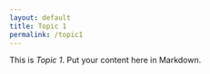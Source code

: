 ```yaml
---
layout: default
title: Topic 1
permalink: /topic1
---
```


This is *Topic 1*. Put your content here in Markdown.
